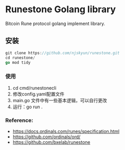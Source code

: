 # Runestone Golang library

Bitcoin Rune protocol golang implement library.

## 安装
 
```go
git clone https://github.com/njskyun/runestone.git
cd runestone/
go mod tidy
```
### 使用
1. cd cmd/runestonecli
2. 修改config.yaml配置文件
3. main.go 文件中有一些基本逻辑，可以自行更改
4. 运行：go run .

  

### Reference:

* https://docs.ordinals.com/runes/specification.html
* https://github.com/ordinals/ord/
* https://github.com/bxelab/runestone
